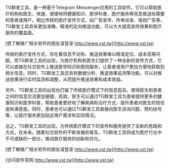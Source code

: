 TG群发工具，是一种基于Telegram Messenger应用的工具软件。它可以帮助医疗机构和医生，快速、便捷地将健康知识、医学科普、医疗服务等信息推送给需要的患者或用户。相比传统的医疗宣传方式，如广告宣传、传单派发、电视广告等，TG群发工具具有更加准确、精准的定向推送功能，可以大大提高宣传效果和医疗服务的覆盖面。

[想了解推广相关软件的朋友请登录 http://www.vst.tw](http://www.vst.tw)

传统的医疗宣传方式，存在着信息不对称、推送效果难以精准定位、成本高等问题。而TG群发工具的出现，为医疗机构和医生们提供了一种全新的宣传方式，它可以直接在社交软件上推送医学知识和医院服务，让患者或用户更加方便地获取到相关信息。同时，TG群发工具还具有数据分析、推送效果监测等功能，可以对推送效果进行实时监测和调整，从而提升推送效果和成本效益。

另外，TG群发工具的出现也打破了传统医疗模式下的信息孤岛，使得医生和患者之间的信息交流更加便捷、高效。医生可以通过TG群发工具为患者提供更多的健康知识和医学科普，帮助患者更好地了解疾病和治疗方式，提升患者对医生的信任度和满意度。同时，患者也可以通过TG群发工具直接向医生咨询问题、预约挂号等，让医疗服务更加贴近用户需求和实际情况。

总之，TG群发工具的出现，为传统医疗模式下的宣传和服务提供了全新的思路和方式。在未来，随着社交软件的不断发展和普及，TG群发工具将成为医疗行业中不可或缺的一部分，推动医疗服务的创新和优化。

[想了解推广相关软件的朋友请登录 http://www.vst.tw](http://www.vst.tw)


[访问软件官网 http://www.vst.tw](http://www.vst.tw)
